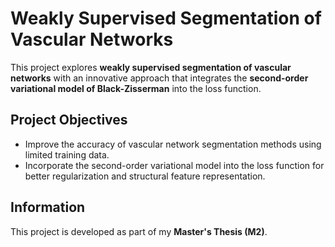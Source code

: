 # Weakly Supervised Segmentation of Vascular Networks

This project explores **weakly supervised segmentation of vascular networks** with an innovative approach that integrates the **second-order variational model of Black-Zisserman** into the loss function.

## Project Objectives

- Improve the accuracy of vascular network segmentation methods using limited training data.
- Incorporate the second-order variational model into the loss function for better regularization and structural feature representation.

## Information

This project is developed as part of my **Master's Thesis (M2)**.
